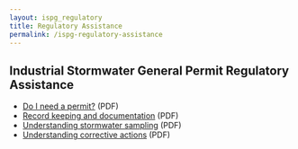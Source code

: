 ```yaml
---
layout: ispg_regulatory
title: Regulatory Assistance
permalink: /ispg-regulatory-assistance
---
```


## Industrial Stormwater General Permit Regulatory Assistance

- [Do I need a permit?](assets/pdf/ISCOI_permitsheet_1_permit_FINAL.pdf) (PDF)
- [Record keeping and documentation](assets/pdf/ISCOI_permitsheet_2_recordkeeping_FINAL.pdf) (PDF)
- [Understanding stormwater sampling](assets/pdf/ISCOI_permitsheet_3_sampling_FINAL.pdf) (PDF)
- [Understanding corrective actions](assets/pdf/ISCOI_permitsheet_4_corrective_FINAL.pdf) (PDF)
